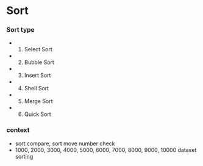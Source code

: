 # Sort

### Sort type
  * 1. Select Sort
  * 2. Bubble Sort
  * 3. Insert Sort
  * 4. Shell Sort
  * 5. Merge Sort
  * 6. Quick Sort

### context
  * sort compare, sort move number check
  * 1000, 2000, 3000, 4000, 5000, 6000, 7000, 8000, 9000, 10000 dataset sorting

